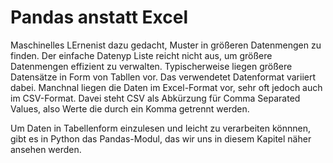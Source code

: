 # Pandas anstatt Excel

Maschinelles LErnenist dazu gedacht, Muster in größeren Datenmengen zu finden.
Der einfache Datenyp Liste reicht nicht aus, um größere Datenmengen effizient zu
verwalten. Typischerweise liegen größere Datensätze in Form von Tabllen vor. Das
verwendetet Datenformat variiert dabei. Manchnal liegen die Daten im
Excel-Format vor, sehr oft jedoch auch im CSV-Format. Davei steht CSV als
Abkürzung für Comma Separated Values, also Werte die durch ein Komma getrennt
werden.

Um Daten in Tabellenform einzulesen und leicht zu verarbeiten könnnen, gibt es
in Python das Pandas-Modul, das wir uns in diesem Kapitel näher ansehen werden.